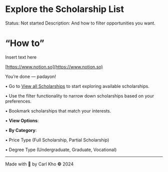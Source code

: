 # Explore the Scholarship List

Status: Not started
Description: And how to filter opportunities you want.

# “How to”

Insert text here

[https://www.notion.so](https://www.notion.so)

You’re done — padayon! 

•	Go to [View all Scholarships](../../../../View%20all%20Scholarships%200bfd5ee3155349a5a0fbf49fe4d77bd5.md)  to start exploring available scholarships.

•	Use the filter functionality to narrow down scholarships based on your preferences.

•	Bookmark scholarships that match your interests.

•	**View Options**:

•	**By Category**:

•	Price Type (Full Scholarship, Partial Scholarship)

•	Degree Type (Undergraduate, Graduate, Vocational)

---

Made with 💖 by Carl Kho **©** 2024